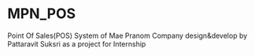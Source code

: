 # MPN_POS
Point Of Sales(POS) System of Mae Pranom Company design&amp;develop by Pattaravit Suksri as a project for Internship
